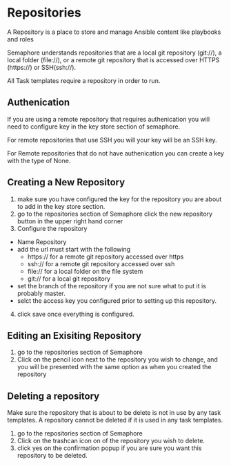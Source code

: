# Repositories

A Repository is a place to store and manage Ansible content like playbooks and roles

Semaphore understands repositories that are a local git repository (git://), a local folder (file://), or a remote git repository that is accessed over HTTPS (https://) or SSH(ssh://).

All Task templates require a repository in order to run.

## Authenication
If you are using a remote repository that requires authenication you will need to configure key in the key store section of semaphore.

For remote repositories that use SSH you will your key will be an SSH key. 

For Remote repositories that do not have authenication you can create a key with the type of None.

## Creating a New Repository
1. make sure you have configured the key for the repository you are about to add in the key store section.
2. go to the repositories section of Semaphore click the new repository button in the upper right hand corner
3. Configure the repository
  * Name Repository
  * add the url must start with the following
    * https:// for a remote git repository accessed  over https
    * ssh:// for a remote git repository accessed over ssh
    * file:// for a local folder on the file system
    * git:// for a local git repository
  * set the branch of the repository if you are not sure what to put it is probably master. 
  * selct the access key you configured prior to setting up this repository.
4. click save once everything is configured.

## Editing an Exisiting Repository
1. go to the repositories section of Semaphore
2. Click on the pencil icon next to the repository you wish to change, and you will be presented with the same option as when you created the repository

## Deleting a repository
Make sure the repository that is about to be delete is not in use by any task templates. 
A repository cannot be deleted if it is used in any task templates. 
1. go to the repositories section of Semaphore
2. Click on the trashcan icon on of the repository you wish to delete.
3. click yes on the confirmation popup if you are sure you want this repository to be deleted. 